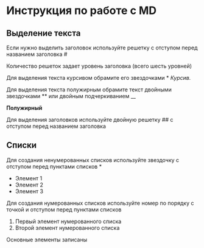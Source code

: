 # Инструкция по работе с MD

## Выделение текста

Если нужно выделить заголовок используйте решетку с отступом перед названием заголовка #

Количество решеток задает уровень заголовка (всего шесть уровней)

Для выделения текста курсивом обрамите его звездочками * *Курсив.*  

Для выделения текста полужирным обрамите текст двойными звездочками ** или двойным подчеркиванием __

**Полужирный**

Для выделения заголовков используйте двойную решетку ## с отступом перед названием заголовка

## Списки

Для создания ненумерованных списков используйте звездочку с отступом перед пунктами списков *
* Элемент 1
* Элемент 2
* Элемент 3

Для создания нумерованных списков используйте номер по порядку с точкой и отступом перед пунктами списков 
1. Первый элемент нумерованного списка
2. Второй элемент нумерованного списка

Основные элементы записаны